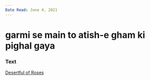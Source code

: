 ```yaml
---
Date Read: June 4, 2021
---
```


# garmi se main to atish-e gham ki pighal gaya

### Text
[Desertful of Roses](http://www.columbia.edu/itc/mealac/pritchett/00garden/00c/0039/index_0039.html)

